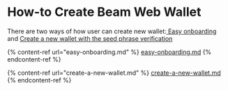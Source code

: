 # How-to Create Beam Web Wallet

There are two ways of how user can create new wallet:[ Easy onboarding](easy-onboarding.md) and [Create a new wallet with the seed phrase verification](create-a-new-wallet.md)

{% content-ref url="easy-onboarding.md" %}
[easy-onboarding.md](easy-onboarding.md)
{% endcontent-ref %}

{% content-ref url="create-a-new-wallet.md" %}
[create-a-new-wallet.md](create-a-new-wallet.md)
{% endcontent-ref %}

